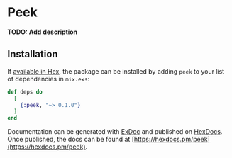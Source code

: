 # Peek

**TODO: Add description**

## Installation

If [available in Hex](https://hex.pm/docs/publish), the package can be installed
by adding `peek` to your list of dependencies in `mix.exs`:

```elixir
def deps do
  [
    {:peek, "~> 0.1.0"}
  ]
end
```

Documentation can be generated with [ExDoc](https://github.com/elixir-lang/ex_doc)
and published on [HexDocs](https://hexdocs.pm). Once published, the docs can
be found at [https://hexdocs.pm/peek](https://hexdocs.pm/peek).


